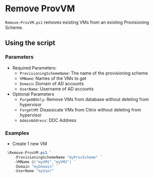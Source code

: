 # Remove ProvVM

`Remove-ProvVM.ps1` removes existing VMs from an existing Provisioning Scheme.

## Using the script

### Parameters

- Required Parameters:
    - `ProvisioningSchemeName`: The name of the provisioning scheme
    - `VMName`: Names of the VMs to get
    - `Domain`: Domain of AD accounts
    - `UserName`: Username of AD accounts
- Optional Parameters
    - `PurgeDBOnly`: Remove VMs from database without deleting from hypervisor
    - `ForgetVM`: Disassicate VMs from Citrix without deleting from hypervisor
    - `AdminAddress`: DDC Address

### Examples

- Create 1 new VM
```powershell
.\Remove-ProvVM.ps1 `
    -ProvisioningSchemeName "myProvScheme" `
    -VMName @("myVM1","myVM2") `
    -Domain "myDomain" `
    -UserName "myUser"
```